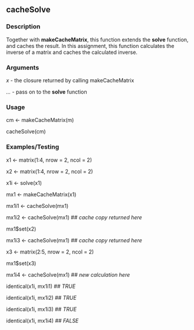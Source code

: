 ## cacheSolve
### Description
Together with **makeCacheMatrix**, this function extends the **solve** function, 
and caches the result.
In this assignment, this function calculates the inverse of a matrix and
caches the calculated inverse.

### Arguments
*x* - the closure returned by calling makeCacheMatrix

*...* - pass on to the **solve** function

### Usage
cm <- makeCacheMatrix(m)

cacheSolve(cm)

### Examples/Testing
x1 <- matrix(1:4, nrow = 2, ncol = 2)

x2 <- matrix(1:4, nrow = 2, ncol = 2)

x1i <- solve(x1)

mx1 <- makeCacheMatrix(x1)

mx1i1 <- cacheSolve(mx1)

mx1i2 <- cacheSolve(mx1) ## *cache copy returned here*

mx1$set(x2)

mx1i3 <- cacheSolve(mx1) ## *cache copy returned here*

x3 <- matrix(2:5, nrow = 2, ncol = 2)

mx1$set(x3)

mx1i4 <- cacheSolve(mx1) ## *new calculation here*

identical(x1i, mx1i1) ## *TRUE*

identical(x1i, mx1i2) ## *TRUE*

identical(x1i, mx1i3) ## *TRUE*

identical(x1i, mx1i4) ## *FALSE*
